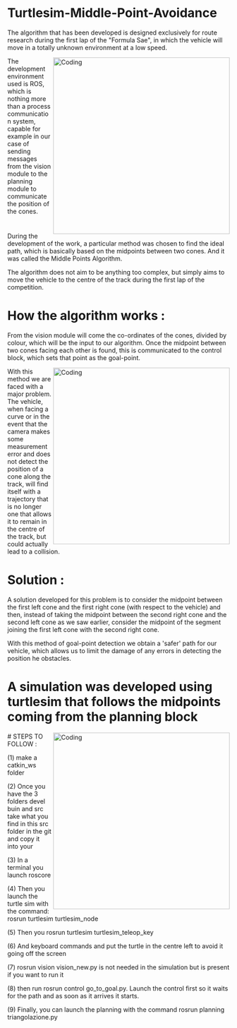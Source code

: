 # Turtlesim-Middle-Point-Avoidance
The algorithm that has been developed is designed exclusively for route research during the first lap of the "Formula Sae", in which the vehicle will move in a totally unknown environment at a low speed.

<img align="right" alt="Coding" width="400" src="https://i.ytimg.com/vi/vkVBi9LWJo0/maxresdefault.jpg">

The development environment used is 
ROS, which is nothing more than a process communication system, capable for example in our case of sending messages from the vision module to the planning module to communicate the position of the cones. 


#
During the development of the work, a particular method was chosen to find the ideal path, which is basically based on the midpoints between two cones.
And it was called the Middle Points Algorithm.
 
The algorithm does not aim to be anything too complex, but simply aims to move the vehicle to the centre of the track during the first lap of the competition.

# How the algorithm works :</h3>
From the vision module will come the co-ordinates of the cones, divided by colour, which will be the input to our algorithm.
Once the midpoint between two cones facing each other is found, this is communicated to the control block, which sets that point as the goal-point. 

<img align="right" alt="Coding" width="400" src="https://automaticaddison.com/wp-content/uploads/2021/05/13-goal-has-been-reached.jpg">

With this method we are faced with a major problem.
The vehicle, when facing a curve or in the event that the camera makes some measurement error and does not detect the position of a cone along the track, will find itself with a trajectory that is no longer one that allows it to remain in the centre of the track, but could actually lead to a collision.

# Solution : </h3>
A solution developed for this problem is to consider the midpoint between the first left cone and the first right cone (with respect to the vehicle) and then, instead of taking the midpoint between the second right cone and the second left cone as we saw earlier, consider the midpoint of the segment joining the first left cone with the second right cone.

With this method of goal-point detection we obtain a 'safer' path for our vehicle, which allows us to limit the damage of any errors in detecting the position he obstacles.

# A simulation was developed using turtlesim that follows the midpoints coming from the planning block </h3>
<img align="right" alt="Coding" width="400" src="https://upload.wikimedia.org/wikipedia/commons/thumb/b/bb/Ros_logo.svg/1280px-Ros_logo.svg.png">
# STEPS TO FOLLOW : </h3> 


(1) make a catkin_ws folder

(2) Once you have the 3 folders devel buin and src take what you find in this src folder in the git and copy it into your

(3) In a terminal you launch roscore

(4) Then you launch the turtle sim with the command: rosrun turtlesim turtlesim_node

(5) Then you rosrun turtlesim turtlesim_teleop_key

(6) And keyboard commands and put the turtle in the centre left to avoid it going off the screen

(7) rosrun vision vision_new.py is not needed in the simulation but is present if you want to run it

(8) then run rosrun control go_to_goal.py. Launch the control first so it waits for the path and as soon as it arrives it starts.

(9) Finally, you can launch the planning with the command  rosrun planning triangolazione.py


